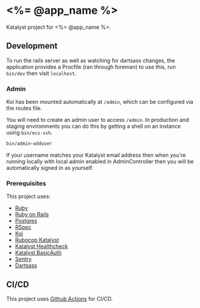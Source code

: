 # <%= @app_name %>

Katalyst project for <%= @app_name %>.

## Development

To run the rails server as well as watching for dartsass changes, the
application provides a Procfile (ran through foreman) to use this, run `bin/dev`
then visit `localhost`.

### Admin

Koi has been mounted automatically at `/admin`, which can be configured via the
routes file.

You will need to create an admin user to access `/admin`. In
production and staging environments you can do this by getting a shell on an
instance using `bin/ecs-ssh`.

```ruby
bin/admin-adduser
```

If your username matches your Katalyst email address then when you're running
locally with local admin enabled in AdminController then you will be
automatically signed in as yourself. 

### Prerequisites

This project uses:

  - [Ruby](https://www.ruby-lang.org/)
  - [Ruby on Rails](https://rubyonrails.org/)
  - [Postgres](https://www.postgresql.org/)
  - [RSpec](https://github.com/rspec/rspec-rails)
  - [Koi](https://github.com/katalyst/koi)
  - [Rubocop Katalyst](https://github.com/katalyst/rubocop-katalyst)
  - [Katalyst Healthcheck](https://github.com/katalyst/katalyst-healthcheck)
  - [Katalyst BasicAuth](https://github.com/katalyst/katalyst-basic-auth)
  - [Sentry](https://sentry.io)
  - [Dartsass](https://github.com/rails/dartsass-rails)

## CI/CD

This project uses [Github Actions](https://github.com/features/actions) for CI/CD.
